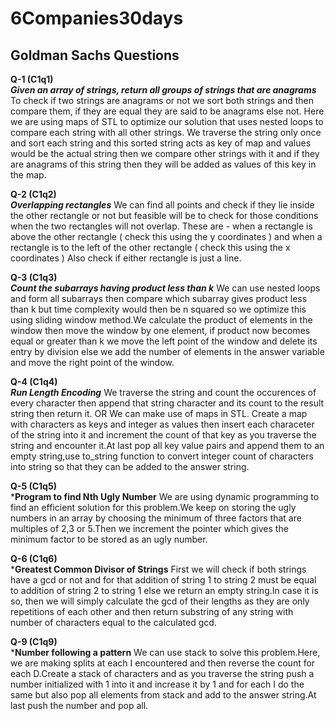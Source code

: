 # 6Companies30days

## Goldman Sachs Questions
**Q-1 (C1q1)**\
***Given an array of strings, return all groups of strings that are anagrams***
To check if two strings are anagrams or not we sort both strings and then compare them, if they are equal they are said to be anagrams else not.
Here we are using maps of STL to optimize our solution that uses nested loops to compare each string with all other strings.
We traverse the string only once and sort each string and this sorted string acts as key of map and values would be the actual string
then we compare other strings with it and if they are anagrams of this string then they will be added as values of this key in the map.

**Q-2 (C1q2)**\
***Overlapping rectangles***
We can find all points and check if they lie inside the other rectangle or not but feasible will be to check for those conditions when the two rectangles will not overlap.
These are - when a rectangle is above the other rectangle ( check this using the y coordinates )
and when a rectangle is to the left of the other rectangle ( check this using the x coordinates )
Also check if either rectangle is just a line.

**Q-3 (C1q3)**\
***Count the subarrays having product less than k***
We can use nested loops and form all subarrays then compare which subarray gives product less than k but time complexity would then be n squared so we optimize this using sliding window method.We calculate the product of elements in the window then move the window by one element, if product now becomes equal or greater than k we move the left point of the window and delete its entry by division else we add the number of elements in the answer variable and move the right point of the window.

**Q-4 (C1q4)**\
***Run Length Encoding***
We traverse the string and count the occurences of every character then append that string character and its count to the result string then return it.
OR 
We can make use of maps in STL. Create a map with characters as keys and integer as values then insert each characeter of the string into it and increment the count of that key as you traverse the string and encounter it.At last pop all key value pairs and append them to an empty string,use to_string function to convert integer count of characters into string so that they can be added to the answer string.

**Q-5 (C1q5)**\
***Program to find Nth Ugly Number**
We are using dynamic programming to find an efficient solution for this problem.We keep on storing the ugly numbers in an array by choosing the minimum of three factors that are multiples of 2,3 or 5.Then we increment the pointer which gives the minimum factor to be stored as an ugly number.

**Q-6 (C1q6)**\
***Greatest Common Divisor of Strings**
First we will check if both strings have a gcd or not and for that addition of string 1 to string 2 must be equal to addition of string 2 to string 1 else we return an empty string.In case it is so, then we will simply calculate the gcd of their lengths as they are only repetitions of each other and then return substring of any string with number of characters equal to the calculated gcd.

**Q-9 (C1q9)**\
***Number following a pattern**
We can use stack to solve this problem.Here, we are making splits at each I encountered and then reverse the count for each D.Create a stack of characters and as you traverse the string push a number initialized with 1 into it and increase it by 1 and for each I do the same but also pop all elements from stack and add to the answer string.At last push the number and pop all.


